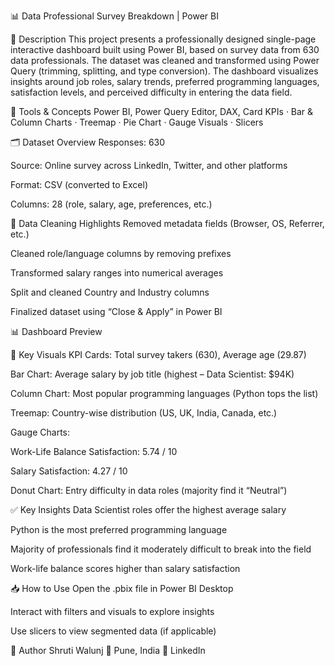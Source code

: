 📊 Data Professional Survey Breakdown | Power BI

📝 Description
This project presents a professionally designed single-page interactive dashboard built using Power BI, based on survey data from 630 data professionals. The dataset was cleaned and transformed using Power Query (trimming, splitting, and type conversion). The dashboard visualizes insights around job roles, salary trends, preferred programming languages, satisfaction levels, and perceived difficulty in entering the data field.

🔧 Tools & Concepts
Power BI, Power Query Editor, DAX,
Card KPIs · Bar & Column Charts · Treemap · Pie Chart · Gauge Visuals · Slicers

🗂️ Dataset Overview
Responses: 630

Source: Online survey across LinkedIn, Twitter, and other platforms

Format: CSV (converted to Excel)

Columns: 28 (role, salary, age, preferences, etc.)

🔄 Data Cleaning Highlights
Removed metadata fields (Browser, OS, Referrer, etc.)

Cleaned role/language columns by removing prefixes

Transformed salary ranges into numerical averages

Split and cleaned Country and Industry columns

Finalized dataset using “Close & Apply” in Power BI

📊 Dashboard Preview


🧩 Key Visuals
KPI Cards: Total survey takers (630), Average age (29.87)

Bar Chart: Average salary by job title (highest – Data Scientist: $94K)

Column Chart: Most popular programming languages (Python tops the list)

Treemap: Country-wise distribution (US, UK, India, Canada, etc.)

Gauge Charts:

Work-Life Balance Satisfaction: 5.74 / 10

Salary Satisfaction: 4.27 / 10

Donut Chart: Entry difficulty in data roles (majority find it “Neutral”)

✅ Key Insights
Data Scientist roles offer the highest average salary

Python is the most preferred programming language

Majority of professionals find it moderately difficult to break into the field

Work-life balance scores higher than salary satisfaction

📥 How to Use
Open the .pbix file in Power BI Desktop

Interact with filters and visuals to explore insights

Use slicers to view segmented data (if applicable)

👤 Author
Shruti Walunj
📍 Pune, India
🔗 LinkedIn
